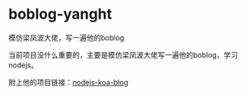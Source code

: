 # boblog-yanght
模仿梁凤波大佬，写一遍他的boblog

当前项目没什么重要的，主要是模仿梁凤波大佬写一遍他的boblog，学习nodejs。

附上他的项目链接：[nodejs-koa-blog](https://github.com/lfb/nodejs-koa-blog)